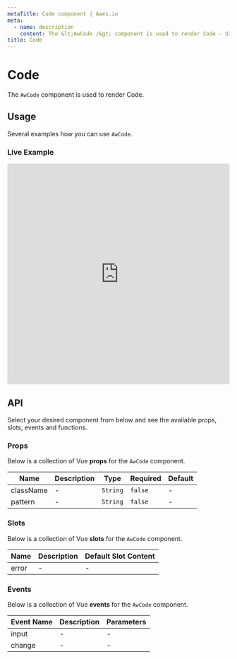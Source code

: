 ```yaml
---
metaTitle: Code сomponent | Awes.io
meta:
  - name: description
    content: The &lt;AwCode /&gt; component is used to render Code - UI Vue component for Awes.io.
title: Code
---
```

# Code

The `AwCode` component is used to render Code.


## Usage
Several examples how you can use `AwCode`.


### Live Example
<iframe
     src='https://codesandbox.io/embed/github/awes-io/client/tree/master/examples/basic-ui?autoresize=1&fontsize=14&hidenavigation=1&initialpath=%2Faw-code&module=%2Fpages%2Faw-code.vue&theme=dark&view=editor'
     style='width:100%; height:500px; border:0; border-radius: 4px; overflow:hidden;'
     title='basic-ui'
     allow='geolocation; microphone; camera; midi; vr; accelerometer; gyroscope; payment; ambient-light-sensor; encrypted-media; usb'
     sandbox='allow-modals allow-forms allow-popups allow-scripts allow-same-origin'
   ></iframe>

## API
Select your desired component from below and see the available props, slots, events and functions.

### Props
Below is a collection of Vue **props** for the `AwCode` component.
<!-- @vuese:AwCode:props:start -->
|Name|Description|Type|Required|Default|
|---|---|---|---|---|
|className|-|`String`|`false`|-|
|pattern|-|`String`|`false`|-|

<!-- @vuese:AwCode:props:end -->

### Slots
Below is a collection of Vue **slots** for the `AwCode` component.
<!-- @vuese:AwCode:slots:start -->
|Name|Description|Default Slot Content|
|---|---|---|
|error|-|-|

<!-- @vuese:AwCode:slots:end -->

### Events
Below is a collection of Vue **events** for the `AwCode` component.
<!-- @vuese:AwCode:events:start -->
|Event Name|Description|Parameters|
|---|---|---|
|input|-|-|
|change|-|-|

<!-- @vuese:AwCode:events:end -->
